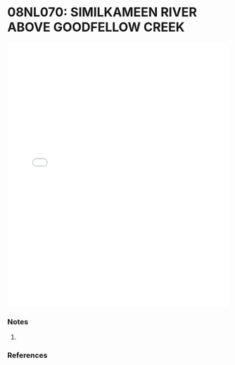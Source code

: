 # 08NL070: SIMILKAMEEN RIVER ABOVE GOODFELLOW CREEK

<iframe src="/distribution_estimation/_static/stations/08NL070_fdc.html" width="100%" height="600" frameborder="0"></iframe>

### Notes
1. 

### References

